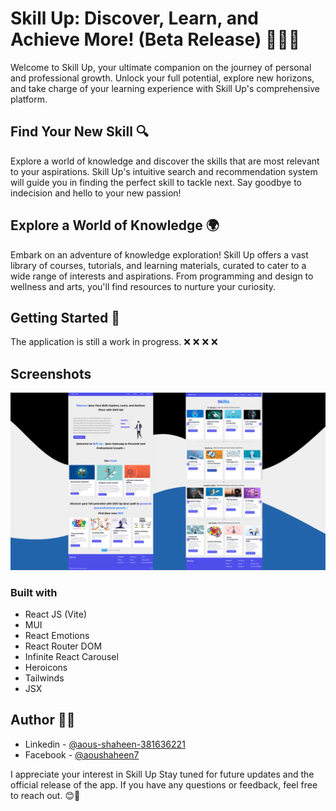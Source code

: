 # Skill Up: Discover, Learn, and Achieve More! (Beta Release) 🌟🌟🌟

Welcome to Skill Up, your ultimate companion on the journey of personal and professional growth. Unlock your full potential, explore new horizons, and take charge of your learning experience with Skill Up's comprehensive platform.

## Find Your New Skill 🔍
Explore a world of knowledge and discover the skills that are most relevant to your aspirations. Skill Up's intuitive search and recommendation system will guide you in finding the perfect skill to tackle next. Say goodbye to indecision and hello to your new passion!

## Explore a World of Knowledge 🌍
Embark on an adventure of knowledge exploration! Skill Up offers a vast library of courses, tutorials, and learning materials, curated to cater to a wide range of interests and aspirations. From programming and design to wellness and arts, you'll find resources to nurture your curiosity.

## Getting Started 🚀
The application is still a work in progress. ❌ ❌ ❌ ❌

## Screenshots
![Skill-Up](./web-view/web-view.png)

### Built with
- React JS (Vite)
- MUI
- React Emotions
- React Router DOM
- Infinite React Carousel
- Heroicons
- Tailwinds
- JSX


## Author 👩‍💻
- Linkedin - [@aous-shaheen-381636221](https://www.linkedin.com/in/shaheen2001/)
- Facebook - [@aoushaheen7](https://www.facebook.com/shaheen72001/)


I appreciate your interest in Skill Up Stay tuned for future updates and the official release of the app. If you have any questions or feedback, feel free to reach out. 😊🚀
